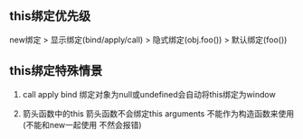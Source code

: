 ## this绑定优先级
new绑定 > 显示绑定(bind/apply/call) > 隐式绑定(obj.foo()) > 默认绑定(foo())

## this绑定特殊情景
1. call apply bind 绑定对象为null或undefined会自动将this绑定为window

2. 箭头函数中的this
   箭头函数不会绑定this arguments
不能作为构造函数来使用(不能和new一起使用 不然会报错)
